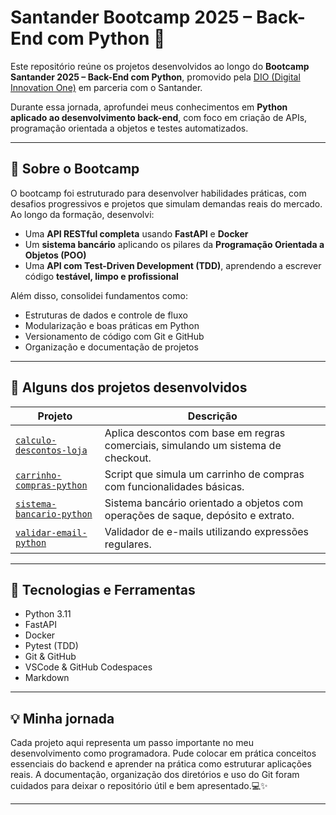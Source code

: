 # Santander Bootcamp 2025 – Back-End com Python 🚀

Este repositório reúne os projetos desenvolvidos ao longo do **Bootcamp Santander 2025 – Back-End com Python**, promovido pela [DIO (Digital Innovation One)](https://www.dio.me/) em parceria com o Santander.

Durante essa jornada, aprofundei meus conhecimentos em **Python aplicado ao desenvolvimento back-end**, com foco em criação de APIs, programação orientada a objetos e testes automatizados.

---

## 🌟 Sobre o Bootcamp

O bootcamp foi estruturado para desenvolver habilidades práticas, com desafios progressivos e projetos que simulam demandas reais do mercado. Ao longo da formação, desenvolvi:

- Uma **API RESTful completa** usando **FastAPI** e **Docker**  
- Um **sistema bancário** aplicando os pilares da **Programação Orientada a Objetos (POO)**  
- Uma **API com Test-Driven Development (TDD)**, aprendendo a escrever código **testável, limpo e profissional**

Além disso, consolidei fundamentos como:

- Estruturas de dados e controle de fluxo
- Modularização e boas práticas em Python
- Versionamento de código com Git e GitHub
- Organização e documentação de projetos

---

## 📁 Alguns dos projetos desenvolvidos

| Projeto | Descrição |
|--------|-----------|
| [`calculo-descontos-loja`](./calculo-descontos-loja) | Aplica descontos com base em regras comerciais, simulando um sistema de checkout. |
| [`carrinho-compras-python`](./carrinho-compras-python) | Script que simula um carrinho de compras com funcionalidades básicas. |
| [`sistema-bancario-python`](./sistema-bancario-python) | Sistema bancário orientado a objetos com operações de saque, depósito e extrato. |
| [`validar-email-python`](./validar-email-python) | Validador de e-mails utilizando expressões regulares. |

---

## 🧰 Tecnologias e Ferramentas

- Python 3.11
- FastAPI
- Docker
- Pytest (TDD)
- Git & GitHub
- VSCode & GitHub Codespaces
- Markdown

---

## 💡 Minha jornada

Cada projeto aqui representa um passo importante no meu desenvolvimento como programadora. Pude colocar em prática conceitos essenciais do backend e aprender na prática como estruturar aplicações reais. A documentação, organização dos diretórios e uso do Git foram cuidados para deixar o repositório útil e bem apresentado.💻✨

---
